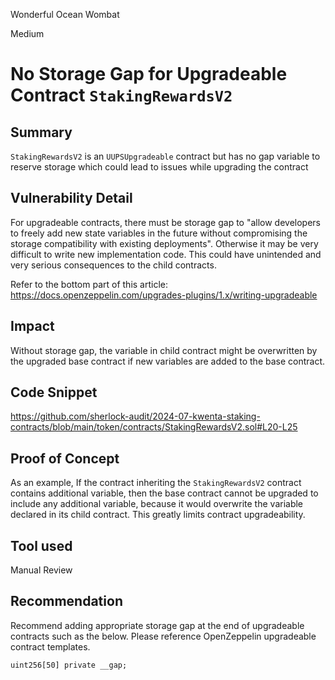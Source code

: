 Wonderful Ocean Wombat

Medium

# No Storage Gap for Upgradeable Contract `StakingRewardsV2`

## Summary
`StakingRewardsV2` is an `UUPSUpgradeable` contract but has no gap variable to reserve storage which could lead to issues while upgrading the contract

## Vulnerability Detail
For upgradeable contracts, there must be storage gap to "allow developers to freely add new state variables in the future without compromising the storage compatibility with existing deployments". Otherwise it may be very difficult to write new implementation code. This could have unintended and very serious consequences to the child contracts.

Refer to the bottom part of this article: https://docs.openzeppelin.com/upgrades-plugins/1.x/writing-upgradeable

## Impact
Without storage gap, the variable in child contract might be overwritten by the upgraded base contract if new variables are added to the base contract. 

## Code Snippet
https://github.com/sherlock-audit/2024-07-kwenta-staking-contracts/blob/main/token/contracts/StakingRewardsV2.sol#L20-L25

## Proof of Concept
As an example, If the contract inheriting the `StakingRewardsV2` contract contains additional variable, then the base contract cannot be upgraded to include any additional variable, because it would overwrite the variable declared in its child contract. This greatly limits contract upgradeability.

## Tool used

Manual Review

## Recommendation
Recommend adding appropriate storage gap at the end of upgradeable contracts such as the below. Please reference OpenZeppelin upgradeable contract templates.
```javscript
uint256[50] private __gap;
```